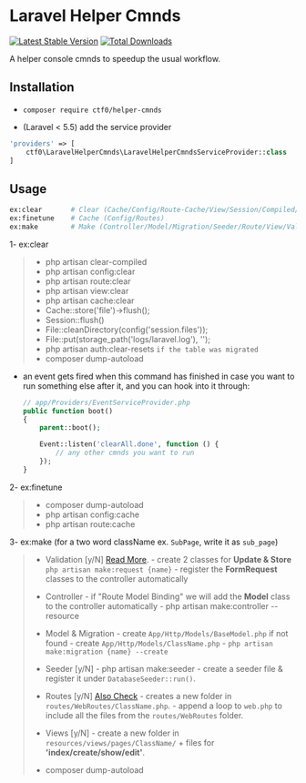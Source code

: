 # Laravel Helper Cmnds

[![Latest Stable Version](https://img.shields.io/packagist/v/ctf0/helper-cmnds.svg?style=for-the-badge)](https://packagist.org/packages/ctf0/helper-cmnds) [![Total Downloads](https://img.shields.io/packagist/dt/ctf0/helper-cmnds.svg?style=for-the-badge)](https://packagist.org/packages/ctf0/helper-cmnds)

A helper console cmnds to speedup the usual workflow.

## Installation

- `composer require ctf0/helper-cmnds`

- (Laravel < 5.5) add the service provider

```php
'providers' => [
    ctf0\LaravelHelperCmnds\LaravelHelperCmndsServiceProvider::class
]
```

## Usage

```bash
ex:clear       # Clear (Cache/Config/Route-Cache/View/Session/Compiled/Laravel-LogFile/Pass-Resets)
ex:finetune    # Cache (Config/Routes)
ex:make        # Make (Controller/Model/Migration/Seeder/Route/View/Validation)
```

1- ex:clear

>  - php artisan clear-compiled
>  - php artisan config:clear
>  - php artisan route:clear
>  - php artisan view:clear
>  - php artisan cache:clear
>  - Cache::store('file')->flush();
>  - Session::flush()
>  - File::cleanDirectory(config('session.files'));
>  - File::put(storage_path('logs/laravel.log'), '');
>  - php artisan auth:clear-resets `if the table was migrated`
>  - composer dump-autoload

* an event gets fired when this command has finished in case you want to run something else after it, and you can hook into it through:
    ```php
    // app/Providers/EventServiceProvider.php
    public function boot()
    {
        parent::boot();

        Event::listen('clearAll.done', function () {
            // any other cmnds you want to run
        });
    }
    ```

2- ex:finetune

>  - composer dump-autoload
>  - php artisan config:cache
>  - php artisan route:cache

3- ex:make (for a two word className ex. `SubPage`, write it as `sub_page`)

> - Validation [y/N] [Read More](https://ctf0.wordpress.com/2016/10/16/extend-formrequest-to-allow-more-functionality-in-laravel-v5-3/).
    - create 2 classes for **Update & Store** `php artisan make:request {name}`
    - register the **FormRequest** classes to the controller automatically
>
> - Controller
    - if "Route Model Binding" we will add the **Model** class to the controller automatically
    - php artisan make:controller --resource
>
> - Model & Migration
    - create `App/Http/Models/BaseModel.php` if not found
    - create `App/Http/Models/ClassName.php`
    - `php artisan make:migration {name} --create`
>
> - Seeder [y/N]
    - php artisan make:seeder
    - create a seeder file & register it under `DatabaseSeeder::run()`.
>
> - Routes [y/N] [Also Check](http://code4fun.io/post/how-to-share-data-with-all-views-in-laravel-5-3-the-right-way)
    - creates a new folder in `routes/WebRoutes/ClassName.php`.
    - append a loop to `web.php` to include all the files from the `routes/WebRoutes` folder.
>
> - Views [y/N]
    - create a new folder in `resources/views/pages/ClassName/` + files for **'index/create/show/edit'**.
>
> - composer dump-autoload
